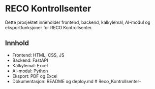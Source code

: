 # RECO Kontrollsenter

Dette prosjektet inneholder frontend, backend, kalkylemal, AI-modul og eksportfunksjoner for RECO Kontrollsenter.

## Innhold
- Frontend: HTML, CSS, JS
- Backend: FastAPI
- Kalkylemal: Excel
- AI-modul: Python
- Eksport: PDF og Excel
- Dokumentasjon: README og deploy.md
#   R e c o _ K o n t r o l l s e n t e r -  
 